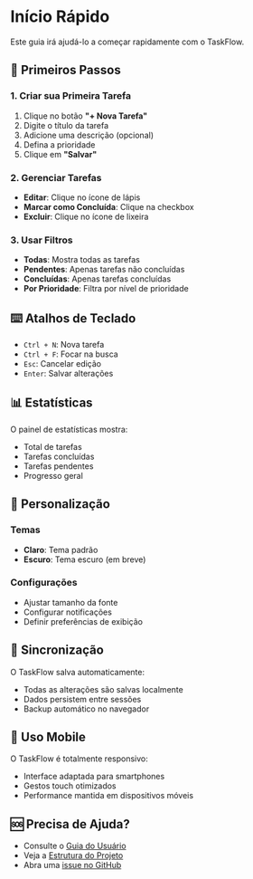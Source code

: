 # Início Rápido

Este guia irá ajudá-lo a começar rapidamente com o TaskFlow.

## 🎯 Primeiros Passos

### 1. Criar sua Primeira Tarefa

1. Clique no botão **"+ Nova Tarefa"**
2. Digite o título da tarefa
3. Adicione uma descrição (opcional)
4. Defina a prioridade
5. Clique em **"Salvar"**

### 2. Gerenciar Tarefas

- **Editar**: Clique no ícone de lápis
- **Marcar como Concluída**: Clique na checkbox
- **Excluir**: Clique no ícone de lixeira

### 3. Usar Filtros

- **Todas**: Mostra todas as tarefas
- **Pendentes**: Apenas tarefas não concluídas
- **Concluídas**: Apenas tarefas concluídas
- **Por Prioridade**: Filtra por nível de prioridade

## ⌨️ Atalhos de Teclado

- `Ctrl + N`: Nova tarefa
- `Ctrl + F`: Focar na busca
- `Esc`: Cancelar edição
- `Enter`: Salvar alterações

## 📊 Estatísticas

O painel de estatísticas mostra:
- Total de tarefas
- Tarefas concluídas
- Tarefas pendentes
- Progresso geral

## 🎨 Personalização

### Temas
- **Claro**: Tema padrão
- **Escuro**: Tema escuro (em breve)

### Configurações
- Ajustar tamanho da fonte
- Configurar notificações
- Definir preferências de exibição

## 🔄 Sincronização

O TaskFlow salva automaticamente:
- Todas as alterações são salvas localmente
- Dados persistem entre sessões
- Backup automático no navegador

## 📱 Uso Mobile

O TaskFlow é totalmente responsivo:
- Interface adaptada para smartphones
- Gestos touch otimizados
- Performance mantida em dispositivos móveis

## 🆘 Precisa de Ajuda?

- Consulte o [Guia do Usuário](../user-guide/features.md)
- Veja a [Estrutura do Projeto](../developer/project-structure.md)
- Abra uma [issue no GitHub](https://github.com/ohugods/TaskFlow/issues)
